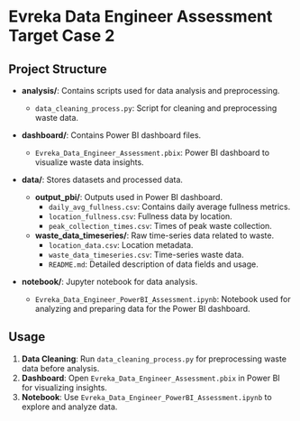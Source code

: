 
# Evreka Data Engineer Assessment Target Case 2

## Project Structure

- **analysis/**: Contains scripts used for data analysis and preprocessing.
  - `data_cleaning_process.py`: Script for cleaning and preprocessing waste data.

- **dashboard/**: Contains Power BI dashboard files.
  - `Evreka_Data_Engineer_Assessment.pbix`: Power BI dashboard to visualize waste data insights.

- **data/**: Stores datasets and processed data.
  - **output_pbi/**: Outputs used in Power BI dashboard.
    - `daily_avg_fullness.csv`: Contains daily average fullness metrics.
    - `location_fullness.csv`: Fullness data by location.
    - `peak_collection_times.csv`: Times of peak waste collection.
  - **waste_data_timeseries/**: Raw time-series data related to waste.
    - `location_data.csv`: Location metadata.
    - `waste_data_timeseries.csv`: Time-series waste data.
    - `README.md`: Detailed description of data fields and usage.

- **notebook/**: Jupyter notebook for data analysis.
  - `Evreka_Data_Engineer_PowerBI_Assessment.ipynb`: Notebook used for analyzing and preparing data for the Power BI dashboard.

## Usage

1. **Data Cleaning**: Run `data_cleaning_process.py` for preprocessing waste data before analysis.
2. **Dashboard**: Open `Evreka_Data_Engineer_Assessment.pbix` in Power BI for visualizing insights.
3. **Notebook**: Use `Evreka_Data_Engineer_PowerBI_Assessment.ipynb` to explore and analyze data.

